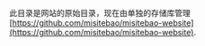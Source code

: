 此目录是网站的原始目录，现在由单独的存储库管理 [https://github.com/misitebao/misitebao-website](https://github.com/misitebao/misitebao-website).
